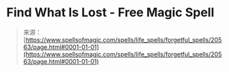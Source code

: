 <!--yml
category: 未分类
date: 2024-06-12 19:03:28
-->

# Find What Is Lost - Free Magic Spell

> 来源：[https://www.spellsofmagic.com/spells/life_spells/forgetful_spells/20563/page.html#0001-01-01](https://www.spellsofmagic.com/spells/life_spells/forgetful_spells/20563/page.html#0001-01-01)